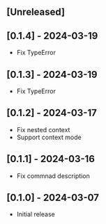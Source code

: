 ## [Unreleased]

## [0.1.4] - 2024-03-19

- Fix TypeError

## [0.1.3] - 2024-03-19

- Fix TypeError

## [0.1.2] - 2024-03-17

- Fix nested context
- Support context mode

## [0.1.1] - 2024-03-16

- Fix commnad description

## [0.1.0] - 2024-03-07

- Initial release

